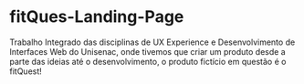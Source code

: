 # fitQues-Landing-Page
Trabalho Integrado das disciplinas de UX Experience e Desenvolvimento de Interfaces Web do Unisenac, onde tivemos que criar um produto desde a parte das ideias até o desenvolvimento, o produto fictício em questão é o fitQuest!
